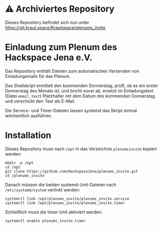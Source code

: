 # ⚠️ Archiviertes Repository

Dieses Repository befindet sich nun unter https://git.kraut.space/Krautspace/plenums_invite

# Einladung zum Plenum des Hackspace Jena e.V.

Das Repository enthält Dateien zum automatischen Versenden von Einladungsmails
für das Plenum.

Das Shellskript ermittelt den kommenden Donnerstag, prüft, ob es ein erster
Donnerstag des Monats ist, und bricht sonst ab, ersetzt im Einladungstext (Datei
`email_text`) Platzhalter mit dem Datum des kommenden Donnerstag und verschickt
den Text als E-Mail.

Die Service- und Timer-Dateien lassen systemd das Skript einmal wöchentlich
ausführen.

# Installation

Dieses Repository muss nach `/opt` in das Verzeichnis `plenumsinvite` kopiert
werden:

```
mkdir -p /opt
cd /opt
git clone https://github.com/HackspaceJena/plenums_invite.git
cd /plenums_invite
```

Danach müssen die beiden systemd-Unit-Dateien nach `/etc/systemd/system`
verlinkt werden:

```
systemctl link /opt/plenums_invite/plenums_invite.service 
systemctl link /opt/plenums_invite/plenums_invite.timer
```

Schließlich muss die timer-Unit aktiviert werden:

```
systemctl enable plenums_invite.timer
```

